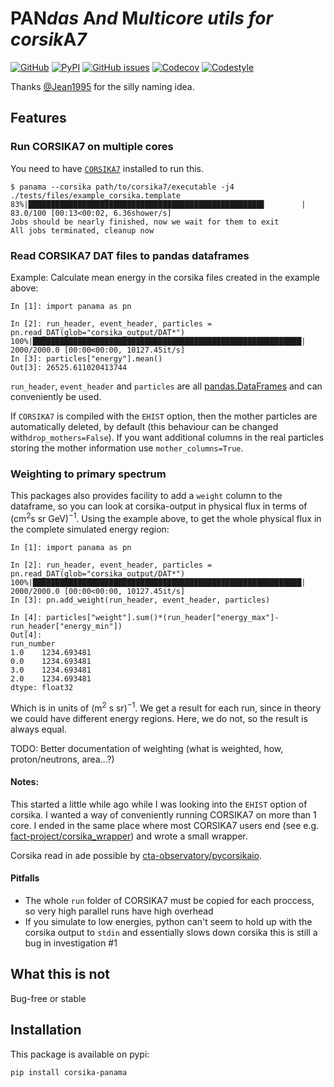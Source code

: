 PAN*das* A*nd* M*ulticore utils for corsik*A*7*
===
[![GitHub](https://img.shields.io/github/license/The-Ludwig/PANAMA?style=for-the-badge)](https://github.com/The-Ludwig/PANAMA/blob/main/LICENSE)
[![PyPI](https://img.shields.io/pypi/v/corsika-panama?style=for-the-badge)](https://pypi.org/project/corsika-panama/)
[![GitHub issues](https://img.shields.io/github/issues-raw/The-Ludwig/PANAMA?style=for-the-badge)](https://github.com/The-Ludwig/PANAMA/issues)
[![Codecov](https://img.shields.io/codecov/c/github/The-Ludwig/PANAMA?label=test%20coverage&style=for-the-badge)](https://app.codecov.io/gh/The-Ludwig/PANAMA)
[![Codestyle](https://img.shields.io/badge/codesyle-Black-black.svg?style=for-the-badge)](https://github.com/psf/black)


Thanks [@Jean1995](https://github.com/Jean1995) for the silly naming idea.

## Features

### Run CORSIKA7 on multiple cores
You need to have [`CORSIKA7`](https://www.iap.kit.edu/corsika/79.php) installed to run this.
```
$ panama --corsika path/to/corsika7/executable -j4 ./tests/files/example_corsika.template
83%|████████████████████████████████████████████████████▋        | 83.0/100 [00:13<00:02, 6.36shower/s]
Jobs should be nearly finished, now we wait for them to exit
All jobs terminated, cleanup now
```

### Read CORSIKA7 DAT files to pandas dataframes
Example: Calculate mean energy in the corsika files created in the example above:
```ipython
In [1]: import panama as pn

In [2]: run_header, event_header, particles = pn.read_DAT(glob="corsika_output/DAT*")
100%|████████████████████████████████████████████████████████████| 2000/2000.0 [00:00<00:00, 10127.45it/s]
In [3]: particles["energy"].mean()
Out[3]: 26525.611020413744
```

`run_header`, `event_header` and `particles` are all [pandas.DataFrames](https://pandas.pydata.org/docs/reference/api/pandas.DataFrame.html) and can conveniently be used.

If `CORSIKA7` is compiled with the `EHIST` option, then the mother particles are automatically deleted, by default (this behaviour can be changed with`drop_mothers=False`).
If you want additional columns in the real particles storing the mother information use `mother_columns=True`.

### Weighting to primary spectrum
This packages also provides facility to add a `weight` column to the dataframe, so you can look at corsika-output
in physical flux in terms of $(\mathrm{cm^2} \mathrm{s}\ \mathrm{sr}\ \mathrm{GeV})^{-1}$.
Using the example above, to get the whole physical flux in the complete simulated energy region:
```ipython
In [1]: import panama as pn

In [2]: run_header, event_header, particles = pn.read_DAT(glob="corsika_output/DAT*")
100%|████████████████████████████████████████████████████████████| 2000/2000.0 [00:00<00:00, 10127.45it/s]
In [3]: pn.add_weight(run_header, event_header, particles)

In [4]: particles["weight"].sum()*(run_header["energy_max"]-run_header["energy_min"])
Out[4]:
run_number
1.0    1234.693481
0.0    1234.693481
3.0    1234.693481
2.0    1234.693481
dtype: float32

```
Which is in units of $(\mathrm{m^2}\ \mathrm{s}\ \mathrm{sr})^{-1}$. We get a result for each run, since
in theory we could have different energy regions. Here, we do not, so the result is always equal.

TODO: Better documentation of weighting (what is weighted, how, proton/neutrons, area...?)

#### Notes:
This started a little while ago while I was looking into the `EHIST` option
of corsika.
I wanted a way of conveniently running CORSIKA7 on more than 1 core.
I ended in the same place where most CORSIKA7 users end (see e.g. [fact-project/corsika_wrapper](https://github.com/fact-project/corsika_wrapper))
and wrote a small wrapper.

Corsika read in ade possible by [cta-observatory/pycorsikaio](https://github.com/cta-observatory/pycorsikaio).

#### Pitfalls
- The whole `run` folder of CORSIKA7 must be copied for each proccess, so very high parallel runs have high overhead
- If you simulate to low energies, python can't seem to hold up with the corsika output to `stdin` and essentially slows down corsika this is still a bug in investigation #1

## What this is not
Bug-free or stable

## Installation
This package is available on pypi:
```
pip install corsika-panama
```
